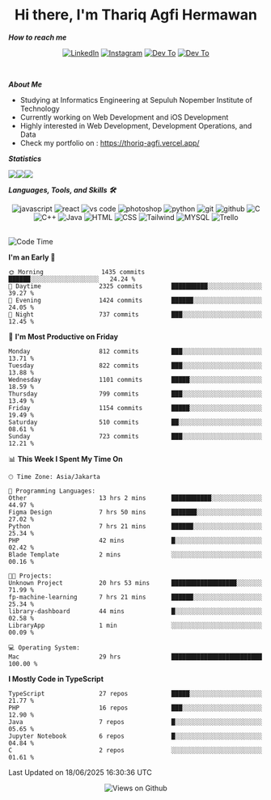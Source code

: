 <div align="center">
  <h1>Hi there, I'm Thariq Agfi Hermawan</h1>
</div>


***How to reach me***
<p align='center'>
   <a href="https://www.linkedin.com/in/thariqagfihermawan" target="_blank"><img src="https://img.shields.io/badge/LinkedIn-0077B5?style=for-the-badge&logo=linkedin&logoColor=white" alt="LinkedIn"></a>
   <a href="https://www.instagram.com/thoriqagfi" target="_blank"><img src="https://img.shields.io/badge/Instagram-E4405F?style=for-the-badge&logo=instagram&logoColor=white" alt="Instagram"></a>
   <a href="https://medium.com/@thoriq.aghfi60" target="_blank"><img src="https://img.shields.io/badge/Medium-12100E?style=for-the-badge&logo=medium&logoColor=white" alt="Dev To"></a>
   <a href="https://linktr.ee/thoriqagfi" target="_blank"><img src="https://img.shields.io/badge/linktree-1de9b6?style=for-the-badge&logo=linktree&logoColor=white" alt="Dev To"></a>
</p>

<br>

***About Me***
- Studying at Informatics Engineering at Sepuluh Nopember Institute of Technology
- Currently working on Web Development and iOS Development
- Highly interested in Web Development, Development Operations, and Data
- Check my portfolio on : https://thoriq-agfi.vercel.app/

***Statistics***

<!-- [![GitHub Streak](http://github-readme-streak-stats.herokuapp.com?user=thoriqagfi&theme=dark)](https://git.io/streak-stats) -->

<div align="center">
  <div style="display: flex;">
    <img src="http://github-readme-streak-stats.herokuapp.com?user=thoriqagfi&theme=chartreuse-dark"/>
    <img src="https://github-readme-stats.vercel.app/api/top-langs/?username=thoriqagfi&layout=compact&&theme=chartreuse-dark&langs_count=8)](https://github.com/thoriqagfi"/>
    <img src="https://github-readme-stats.vercel.app/api?username=thoriqagfi&show_icons=true&theme=chartreuse-dark"/>
  </div>
</div>

<!-- [![Top Langs](https://github-readme-stats.vercel.app/api/top-langs/?username=thoriqagfi&layout=compact&&theme=chartreuse-dark&langs_count=8)](https://github.com/thoriqagfi)
< ![Agfi's GitHub stats](https://github-readme-stats.vercel.app/api?username=thoriqagfi&show_icons=true&theme=chartreuse-dark) -->

***Languages, Tools, and Skills 🛠***

  <div align="center">
    <img src="https://img.shields.io/badge/JavaScript-F7DF1E?style=for-the-badge&logo=javascript&logoColor=black" alt="javascript" />
    <img src="https://img.shields.io/badge/React-61DAFB?style=for-the-badge&logo=react&logoColor=black" alt="react" />
    <img src="https://img.shields.io/badge/vs%20code-007ACC?style=for-the-badge&logo=visual%20studio%20code&logoColor=white" alt="vs code" />
    <img src="https://img.shields.io/badge/adobe%20photoshop-31A8FF?style=for-the-badge&logo=adobe%20photoshop&logoColor=white" alt="photoshop" />
    <img src="https://img.shields.io/badge/python-3776AB?style=for-the-badge&logo=python&logoColor=white" alt="python" />
    <img src="https://img.shields.io/badge/Git-F05032?style=for-the-badge&logo=git&logoColor=white" alt="git" />
    <img src="https://img.shields.io/badge/GitHub-100000?style=for-the-badge&logo=github&logoColor=white" alt="github" />
    <img src="https://img.shields.io/badge/c-%2300599C.svg?style=for-the-badge&logo=c&logoColor=white" alt="C" />
    <img src="https://img.shields.io/badge/c++-%2300599C.svg?style=for-the-badge&logo=c%2B%2B&logoColor=white" alt="C++" />
    <img src="https://img.shields.io/badge/Java-ED8B00?style=for-the-badge&logo=java&logoColor=white" alt="Java"/>
    <img src="https://img.shields.io/badge/HTML5-E34F26?style=for-the-badge&logo=html5&logoColor=white" alt="HTML" />
    <img src="https://img.shields.io/badge/CSS-239120?&style=for-the-badge&logo=css3&logoColor=white" alt ="CSS" />
    <img src="https://img.shields.io/badge/tailwindcss-%2338B2AC.svg?style=for-the-badge&logo=tailwind-css&logoColor=white" alt="Tailwind" />
    <img src="https://img.shields.io/badge/MySQL-00000F?style=for-the-badge&logo=mysql&logoColor=white" alt="MYSQL" />
    <img src="https://img.shields.io/badge/Trello-%23026AA7.svg?style=for-the-badge&logo=Trello&logoColor=white" alt="Trello" />
  </div><br>

<!--START_SECTION:waka-->
![Code Time](http://img.shields.io/badge/Code%20Time-1%2C161%20hrs%2059%20mins-blue)

**I'm an Early 🐤** 

```text
🌞 Morning                1435 commits        ██████░░░░░░░░░░░░░░░░░░░   24.24 % 
🌆 Daytime                2325 commits        ██████████░░░░░░░░░░░░░░░   39.27 % 
🌃 Evening                1424 commits        ██████░░░░░░░░░░░░░░░░░░░   24.05 % 
🌙 Night                  737 commits         ███░░░░░░░░░░░░░░░░░░░░░░   12.45 % 
```
📅 **I'm Most Productive on Friday** 

```text
Monday                   812 commits         ███░░░░░░░░░░░░░░░░░░░░░░   13.71 % 
Tuesday                  822 commits         ███░░░░░░░░░░░░░░░░░░░░░░   13.88 % 
Wednesday                1101 commits        █████░░░░░░░░░░░░░░░░░░░░   18.59 % 
Thursday                 799 commits         ███░░░░░░░░░░░░░░░░░░░░░░   13.49 % 
Friday                   1154 commits        █████░░░░░░░░░░░░░░░░░░░░   19.49 % 
Saturday                 510 commits         ██░░░░░░░░░░░░░░░░░░░░░░░   08.61 % 
Sunday                   723 commits         ███░░░░░░░░░░░░░░░░░░░░░░   12.21 % 
```


📊 **This Week I Spent My Time On** 

```text
🕑︎ Time Zone: Asia/Jakarta

💬 Programming Languages: 
Other                    13 hrs 2 mins       ███████████░░░░░░░░░░░░░░   44.97 % 
Figma Design             7 hrs 50 mins       ███████░░░░░░░░░░░░░░░░░░   27.02 % 
Python                   7 hrs 21 mins       ██████░░░░░░░░░░░░░░░░░░░   25.34 % 
PHP                      42 mins             █░░░░░░░░░░░░░░░░░░░░░░░░   02.42 % 
Blade Template           2 mins              ░░░░░░░░░░░░░░░░░░░░░░░░░   00.16 % 

🐱‍💻 Projects: 
Unknown Project          20 hrs 53 mins      ██████████████████░░░░░░░   71.99 % 
fp-machine-learning      7 hrs 21 mins       ██████░░░░░░░░░░░░░░░░░░░   25.34 % 
library-dashboard        44 mins             █░░░░░░░░░░░░░░░░░░░░░░░░   02.58 % 
LibraryApp               1 min               ░░░░░░░░░░░░░░░░░░░░░░░░░   00.09 % 

💻 Operating System: 
Mac                      29 hrs              █████████████████████████   100.00 % 
```

**I Mostly Code in TypeScript** 

```text
TypeScript               27 repos            █████░░░░░░░░░░░░░░░░░░░░   21.77 % 
PHP                      16 repos            ███░░░░░░░░░░░░░░░░░░░░░░   12.90 % 
Java                     7 repos             █░░░░░░░░░░░░░░░░░░░░░░░░   05.65 % 
Jupyter Notebook         6 repos             █░░░░░░░░░░░░░░░░░░░░░░░░   04.84 % 
C                        2 repos             ░░░░░░░░░░░░░░░░░░░░░░░░░   01.61 % 
```




 Last Updated on 18/06/2025 16:30:36 UTC
<!--END_SECTION:waka-->

<div align="center">
<img src="https://komarev.com/ghpvc/?username=thoriqagfi&color=blue" alt="Views on Github" />
</div>
